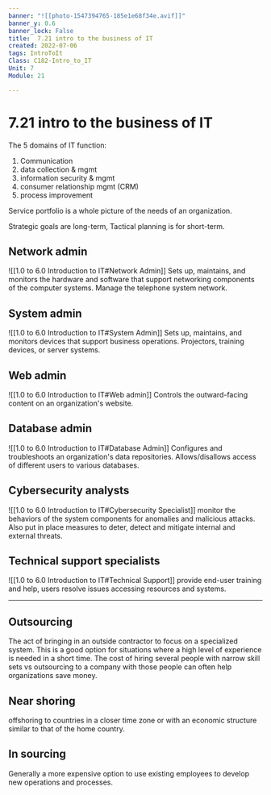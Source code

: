 ```yaml
---
banner: "![[photo-1547394765-185e1e68f34e.avif]]"
banner_y: 0.6
banner_lock: False
title:  7.21 intro to the business of IT
created: 2022-07-06
tags: IntroToIt
Class: C182-Intro_to_IT
Unit: 7
Module: 21

---
```


# 7.21 intro to the business of IT

The 5 domains of IT function:
1. Communication
2. data collection & mgmt
3. information security & mgmt
4. consumer relationship mgmt (CRM)
5. process improvement

Service portfolio is a whole picture of the needs of an organization.

Strategic goals are long-term, Tactical planning is for short-term.

## Network admin
![[1.0 to 6.0 Introduction to IT#Network Admin]]
Sets up, maintains, and monitors the hardware and software that support networking components of the computer systems. Manage the telephone system network.

## System admin
![[1.0 to 6.0 Introduction to IT#System Admin]]
Sets up, maintains, and monitors devices that support business operations. Projectors, training devices, or server systems.

## Web admin
![[1.0 to 6.0 Introduction to IT#Web admin]]
Controls the outward-facing content on an organization's website.

## Database admin
![[1.0 to 6.0 Introduction to IT#Database Admin]]
Configures and troubleshoots an organization's data repositories. Allows/disallows access of different users to various databases.

## Cybersecurity analysts
![[1.0 to 6.0 Introduction to IT#Cybersecurity Specialist]]
monitor the behaviors of the system components for anomalies and malicious attacks. Also put in place measures to deter, detect and mitigate internal and external threats.

## Technical support specialists
![[1.0 to 6.0 Introduction to IT#Technical Support]]
provide end-user training and help, users resolve issues accessing resources and systems.
	
---

## Outsourcing
The act of bringing in an outside contractor to focus on a specialized system. This is a good option for situations where a high level of experience is needed in a short time. The cost of hiring several people with narrow skill sets vs outsourcing to a company with those people can often help organizations save money.
## Near shoring
offshoring to countries in a closer time zone or with an economic structure similar to that of the home country.
## In sourcing
Generally a more expensive option to use existing employees to develop new operations and processes. 

